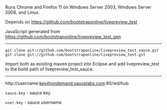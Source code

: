 Runs Chrome and Firefox 11 on Windows Server 2003, Windows Server 2008, and Linux.

Depends on https://github.com/bootstraponline/livepreview_test

JavaScript generated from https://github.com/bootstraponline/livepreview_test_gen

---

```
git clone git://github.com/bootstraponline/livepreview_test_sauce.git
git clone git://github.com/bootstraponline/livepreview_test.git
```

Import both as existing maven project into Eclipse and add livepreview_test to the build path of livepreview_test_sauce.

---

http://username:key@ondemand.saucelabs.com:80/wd/hub

`sauce.key` - sauce key

`user.key` - sauce username
